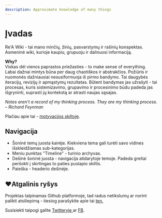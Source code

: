 ```yaml
---
description: Approximate knowledge of many things
---
```


# Įvadas

Re'A Wiki - tai mano minčių, žinių, pasvarstymų ir rašinių konspektas. Asmeninė wiki, kurioje kaupiu, grupuoju ir dalinuosi informaciją.

**Why?**  
Viskas dėl vienos paprastos priežasties -  to make sense of everything. Labai dažnai mintys būna per daug chaotiškos ir abstrakčios. Požiūris ir nuomonės dažniausiai nesusiformuoja iš pirmo bandymo. Tai daugybės iteracijų, revizijų ir apmąstymų rezultatas. Būtent bandymas jas užrašyti - tai procesas, kuris sistemizavimo, grupavimo ir procesinimo būdu padeda jas išgryninti, suprasti jų kontekstą ar atrasti naujas sąsajas.

_Notes aren’t a record of my thinking process. They are my thinking process. – Richard Feynman_

Plačiau apie tai - [motyvacijos skiltyje](motyvacija.md).

## Navigacija

* Šoninė temų juosta kairėje. Kiekviena tema gali turėti savo vidines išskleidžiamas sub-kategorijas.
* Meniu punktas "Timeline" - turinio archyvas.
* Dešinė šoninė juosta - navigacija atidarytoje temoje. Padeda greitai peršokti į skirtingas to paties puslapio skiltis.
* Paieška - headerio dešinėje.

## ❤Atgalinis ryšys

Projektas talpinamas Github platformoje, tad radus netikslumų ar norint palikti atsiliepimą - tiesiog parašykite apie tai [ten.](https://github.com/reanim8ed/ReA-Wiki/issues/new)

Susisiekti taipogi galite [Twitteryje ](https://twitter.com/reanimuotasis%20)ar [FB](https://www.facebook.com/reanimated.lt).

